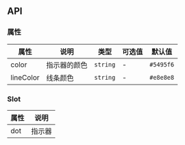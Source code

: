 ## API

### 属性

| 属性        | 说明     | 类型       | 可选值 | 默认值       |
| --------- | ------ | -------- | --- | --------- |
| color     | 指示器的颜色 | `string` | -   | `#5495f6` |
| lineColor | 线条颜色   | `string` | -   | `#e8e8e8` |


### Slot
| 属性  | 说明  |
| --- | --- |
| dot | 指示器 |

